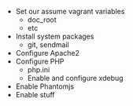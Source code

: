 * Set our assume vagrant variables
  * doc_root
  * etc
* Install system packages
  * git, sendmail
* Configure Apache2
* Configure PHP
  * php.ini
  * Enable and configure xdebug
* Enable Phantomjs
* Enable stuff
